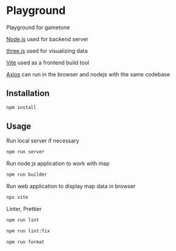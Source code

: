 # Playground

Playground for gametone

[Node.js](https://docs.npmjs.com/downloading-and-installing-node-js-and-npm) used for backend server

[three.js](https://github.com/mrdoob/three.js) used for visualizing data

[Vite](https://vite.dev/) used as a frontend build tool

[Axios](https://axios-http.com/docs/intro) can run in the browser and nodejs with the same codebase

## Installation

```bash
npm install
```

## Usage

Run local server if necessary

```bash
npm run server
```

Run node js application to work with map

```bash
npm run builder
```

Run web application to display map data in browser

```bash
npx vite
```

Linter, Prettier

```bash
npm run lint
```

```bash
npm run lint:fix
```

```bash
npm run format
```

